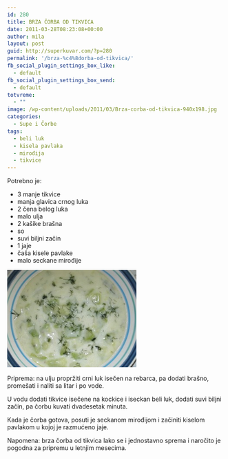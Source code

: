 ```yaml
---
id: 280
title: BRZA ČORBA OD TIKVICA
date: 2011-03-28T08:23:08+00:00
author: mila
layout: post
guid: http://superkuvar.com/?p=280
permalink: '/brza-%c4%8dorba-od-tikvica/'
fb_social_plugin_settings_box_like:
  - default
fb_social_plugin_settings_box_send:
  - default
totvreme:
  - ""
image: /wp-content/uploads/2011/03/Brza-corba-od-tikvica-940x198.jpg
categories:
  - Supe i Čorbe
tags:
  - beli luk
  - kisela pavlaka
  - mirođija
  - tikvice
---
```

Potrebno je:

  * 3 manje tikvice
  * manja glavica crnog luka
  * 2 čena belog luka
  * malo ulja
  * 2 kašike brašna
  * so
  * suvi biljni začin
  * 1 jaje
  * čaša kisele pavlake
  * malo seckane mirođije

<img class="alignnone size-medium wp-image-4580" title="Brza corba od tikvica" src="/wp-content/uploads/2011/03/Brza-corba-od-tikvica-300x225.jpg" alt="" width="300" height="225" /> 

Priprema: na ulju propržiti crni luk isečen na rebarca, pa dodati brašno, promešati i naliti sa litar i po vode.

U vodu dodati tikvice isečene na kockice i iseckan beli luk, dodati suvi biljni začin, pa čorbu kuvati dvadesetak minuta.

Kada je čorba gotova, posuti je seckanom mirođijom i začiniti kiselom pavlakom u kojoj je razmućeno jaje.

Napomena: brza čorba od tikvica lako se i jednostavno sprema i naročito je pogodna za pripremu u letnjim mesecima.